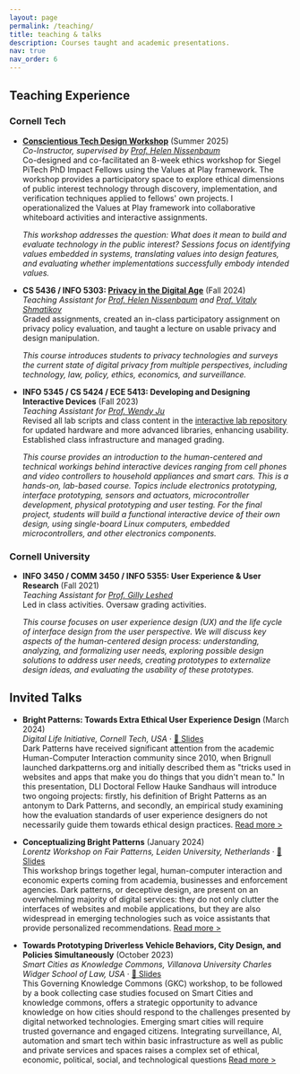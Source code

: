```yaml
---
layout: page
permalink: /teaching/
title: teaching & talks
description: Courses taught and academic presentations.
nav: true
nav_order: 6
---
```


## Teaching Experience

### Cornell Tech

- **[Conscientious Tech Design Workshop](http://pitechethics.github.io)** (Summer 2025)  
   _Co-Instructor, supervised by [Prof. Helen Nissenbaum](https://tech.cornell.edu/people/helen-nissenbaum/)_  
  Co-designed and co-facilitated an 8-week ethics workshop for Siegel PiTech PhD Impact Fellows using the Values at Play framework. The workshop provides a participatory space to explore ethical dimensions of public interest technology through discovery, implementation, and verification techniques applied to fellows' own projects. I operationalized the Values at Play framework into collaborative whiteboard activities and interactive assignments. 

  _This workshop addresses the question: What does it mean to build and evaluate technology in the public interest? Sessions focus on identifying values embedded in systems, translating values into design features, and evaluating whether implementations successfully embody intended values._

- **CS 5436 / INFO 5303: [Privacy in the Digital Age](https://cs5436.github.io/)** (Fall 2024)  
   _Teaching Assistant for [Prof. Helen Nissenbaum](https://en.wikipedia.org/wiki/Helen_Nissenbaum) and [Prof. Vitaly Shmatikov](https://www.cs.cornell.edu/~shmat/)_  
  Graded assignments, created an in-class participatory assignment on privacy policy evaluation, and taught a lecture on usable privacy and design manipulation.

  _This course introduces students to privacy technologies and surveys the current state of digital privacy from multiple perspectives, including technology, law, policy, ethics, economics, and surveillance._

- **INFO 5345 / CS 5424 / ECE 5413: Developing and Designing Interactive Devices** (Fall 2023)  
  _Teaching Assistant for [Prof. Wendy Ju](https://tech.cornell.edu/people/wendy-ju/)_  
  Revised all lab scripts and class content in the [interactive lab repository](https://github.com/FAR-Lab/Interactive-Lab-Hub) for updated hardware and more advanced libraries, enhancing usability. Established class infrastructure and managed grading.
  
  _This course provides an introduction to the human-centered and technical workings behind interactive devices ranging from cell phones and video controllers to household appliances and smart cars. This is a hands-on, lab-based course. Topics include electronics prototyping, interface prototyping, sensors and actuators, microcontroller development, physical prototyping and user testing. For the final project, students will build a functional interactive device of their own design, using single-board Linux computers, embedded microcontrollers, and other electronics components._

### Cornell University

- **INFO 3450 / COMM 3450 / INFO 5355: User Experience & User Research** (Fall 2021)  
  _Teaching Assistant for [Prof. Gilly Leshed](https://leshed.infosci.cornell.edu/)_  
  Led in class activities. Oversaw grading activities.

  _This course focuses on user experience design (UX) and the life cycle of interface design from the user perspective. We will discuss key aspects of the human-centered design process: understanding, analyzing, and formalizing user needs, exploring possible design solutions to address user needs, creating prototypes to externalize design ideas, and evaluating the usability of these prototypes._

<!-- - **[Course Name]** (Term Year)
  *Role*
  Brief description of responsibilities and impact. -->


## Invited Talks
<!-- ## Selected Talks --  & Presentations -->

<!-- ### Conference Presentations

- **[Talk Title]** (Month Year)
  _Conference Name, Location_
  Brief description or key points. -->

<!-- ### Invited Talks -->

- **Bright Patterns: Towards Extra Ethical User Experience Design** (March 2024)  
   _Digital Life Initiative, Cornell Tech, USA_ · [📑 Slides](https://docs.google.com/presentation/d/1HNU8c5veMYzNhvuhTO9g0KvuFStQ4ddr5ja7xKzAUBY/edit?usp=sharing)  
  Dark Patterns have received significant attention from the academic Human-Computer Interaction community since 2010, when Brignull launched darkpatterns.org and initially described them as "tricks used in websites and apps that make you do things that you didn't mean to." In this presentation, DLI Doctoral Fellow Hauke Sandhaus will introduce two ongoing projects: firstly, his definition of Bright Patterns as an antonym to Dark Patterns, and secondly, an empirical study examining how the evaluation standards of user experience designers do not necessarily guide them towards ethical design practices. [Read more >](https://www.dli.tech.cornell.edu/seminars/%22bright-patterns%3A-towards-extra-ethical-user-experience-design%22-%26-%22explorable-explainable-ai%3A-improving-ai-understanding-for-community-health-workers-in-india%22)

- **Conceptualizing Bright Patterns** (January 2024)  
   _Lorentz Workshop on Fair Patterns, Leiden University, Netherlands_ · [📑 Slides](https://docs.google.com/presentation/d/1_RUTMhAYq6cJlihzO3ZZUnPn76EKJkpYOBbG0FRyWE0/edit?usp=sharing)  
  This workshop brings together legal, human-computer interaction and economic experts coming from academia, businesses and enforcement agencies. Dark patterns, or deceptive design, are present on an overwhelming majority of digital services: they do not only clutter the interfaces of websites and mobile applications, but they are also widespread in emerging technologies such as voice assistants that provide personalized recommendations. [Read more >](https://www.lorentzcenter.nl/fair-patterns-for-online-interfaces.html)

- **Towards Prototyping Driverless Vehicle Behaviors, City Design, and Policies Simultaneously** (October 2023)  
   _Smart Cities as Knowledge Commons, Villanova University Charles Widger School of Law, USA_ · [📑 Slides](https://docs.google.com/presentation/d/1zOP5aSnHkJUmGMANGceYTDUmbuR60iRG/edit?usp=sharing&ouid=115041818286926436811&rtpof=true&sd=true)  
   This Governing Knowledge Commons (GKC) workshop, to be followed by a book collecting case studies focused on Smart Cities and knowledge commons, offers a strategic opportunity to advance knowledge on how cities should respond to the challenges presented by digital networked technologies. Emerging smart cities will require trusted governance and engaged citizens. Integrating surveillance, AI, automation and smart tech within basic infrastructure as well as public and private services and spaces raises a complex set of ethical, economic, political, social, and technological questions [Read more >](https://knowledge-commons.net/projects/smart-cities/)

<!-- ### Workshop Presentations

- **[Workshop Title]** (Month Year)
  _Event Name, Location_
  Brief description of the workshop and your role. -->

